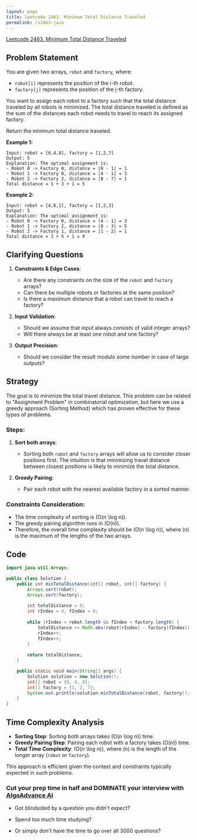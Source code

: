 ```yaml
---
layout: page
title: leetcode 2463. Minimum Total Distance Traveled
permalink: /s2463-java
---
```

[Leetcode 2463. Minimum Total Distance Traveled](https://algoadvance.github.io/algoadvance/l2463)
## Problem Statement

You are given two arrays, `robot` and `factory`, where:
- `robot[i]` represents the position of the i-th robot.
- `factory[j]` represents the position of the j-th factory.

You want to assign each robot to a factory such that the total distance traveled by all robots is minimized. The total distance traveled is defined as the sum of the distances each robot needs to travel to reach its assigned factory.

Return the minimum total distance traveled.

**Example 1:**

```
Input: robot = [0,4,8], factory = [1,2,7]
Output: 5
Explanation: The optimal assignment is:
- Robot 0 -> Factory 0, distance = |0 - 1| = 1
- Robot 1 -> Factory 0, distance = |4 - 1| = 3
- Robot 2 -> Factory 2, distance = |8 - 7| = 1
Total distance = 1 + 3 + 1 = 5
```

**Example 2:**

```
Input: robot = [4,8,1], factory = [1,2,3]
Output: 5
Explanation: The optimal assignment is:
- Robot 0 -> Factory 0, distance = |4 - 1| = 3
- Robot 1 -> Factory 2, distance = |8 - 3| = 5
- Robot 2 -> Factory 1, distance = |1 - 2| = 1
Total distance = 3 + 5 + 1 = 9
```

## Clarifying Questions

1. **Constraints & Edge Cases**:
   - Are there any constraints on the size of the `robot` and `factory` arrays?
   - Can there be multiple robots or factories at the same position?
   - Is there a maximum distance that a robot can travel to reach a factory?

2. **Input Validation**:
   - Should we assume that input always consists of valid integer arrays?
   - Will there always be at least one robot and one factory?

3. **Output Precision**:
   - Should we consider the result modulo some number in case of large outputs?

## Strategy

The goal is to minimize the total travel distance. This problem can be related to "Assignment Problem" in combinatorial optimization, but here we use a greedy approach (Sorting Method) which has proven effective for these types of problems.

### Steps:
1. **Sort both arrays**:
   - Sorting both `robot` and `factory` arrays will allow us to consider closer positions first. The intuition is that minimizing travel distance between closest positions is likely to minimize the total distance.

2. **Greedy Pairing**:
   - Pair each robot with the nearest available factory in a sorted manner.

### Constraints Consideration:
- The time complexity of sorting is \(O(n \log n)\).
- The greedy pairing algorithm runs in \(O(n)\).
- Therefore, the overall time complexity should be \(O(n \log n)\), where \(n\) is the maximum of the lengths of the two arrays.

## Code

```java
import java.util.Arrays;

public class Solution {
    public int minTotalDistance(int[] robot, int[] factory) {
        Arrays.sort(robot);
        Arrays.sort(factory);
        
        int totalDistance = 0;
        int rIndex = 0, fIndex = 0;
        
        while (rIndex < robot.length && fIndex < factory.length) {
            totalDistance += Math.abs(robot[rIndex] - factory[fIndex]);
            rIndex++;
            fIndex++;
        }
        
        return totalDistance;
    }

    public static void main(String[] args) {
        Solution solution = new Solution();
        int[] robot = {0, 4, 8};
        int[] factory = {1, 2, 7};
        System.out.println(solution.minTotalDistance(robot, factory)); // Output: 5
    }
}
```

## Time Complexity Analysis

- **Sorting Step**: Sorting both arrays takes \(O(n \log n)\) time.
- **Greedy Pairing Step**: Pairing each robot with a factory takes \(O(n)\) time.
- **Total Time Complexity**: \(O(n \log n)\), where \(n\) is the length of the longer array (`robot` or `factory`).

This approach is efficient given the context and constraints typically expected in such problems.


### Cut your prep time in half and DOMINATE your interview with [AlgoAdvance AI](https://algoAdvance.com)

- Got blindsided by a question you didn't expect?

- Spend too much time studying?

- Or simply don't have the time to go over all 3000 questions?

